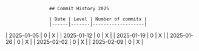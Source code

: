 
                    ## Commit History 2025

                    | Date | Level | Number of commits |
                    |------|-------|-------------------|
                
| 2025-01-05 | 0 | X |
| 2025-01-12 | 0 | X |
| 2025-01-19 | 0 | X |
| 2025-01-26 | 0 | X |
| 2025-02-02 | 0 | X |
| 2025-02-09 | 0 | X |